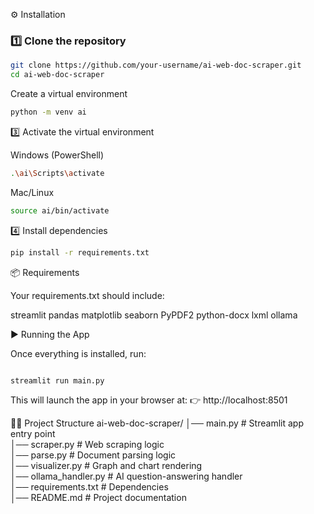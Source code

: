 ⚙️ Installation  

### 1️⃣ Clone the repository  
```bash
git clone https://github.com/your-username/ai-web-doc-scraper.git
cd ai-web-doc-scraper
```
Create a virtual environment
```bash
python -m venv ai
```

3️⃣ Activate the virtual environment

Windows (PowerShell)
```bash
.\ai\Scripts\activate
```

Mac/Linux
```bash
source ai/bin/activate
```

4️⃣ Install dependencies
```bash
pip install -r requirements.txt
```
📦 Requirements

Your requirements.txt should include:

streamlit
pandas
matplotlib
seaborn
PyPDF2
python-docx
lxml
ollama

▶️ Running the App

Once everything is installed, run:
```bash

streamlit run main.py
```

This will launch the app in your browser at:
👉 http://localhost:8501

🧑‍💻 Project Structure
ai-web-doc-scraper/
│── main.py             # Streamlit app entry point  
│── scraper.py          # Web scraping logic  
│── parse.py            # Document parsing logic  
│── visualizer.py       # Graph and chart rendering  
│── ollama_handler.py   # AI question-answering handler  
│── requirements.txt    # Dependencies  
│── README.md           # Project documentation 
